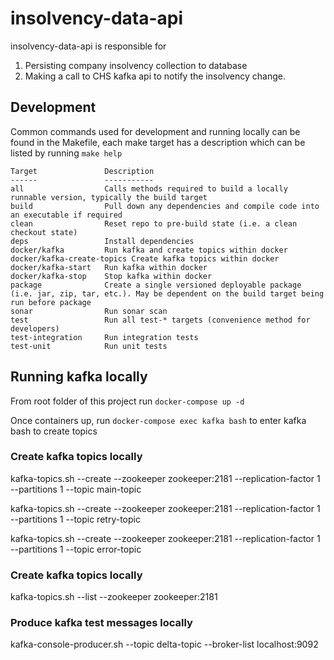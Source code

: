 insolvency-data-api
=========================

insolvency-data-api is responsible for 
1. Persisting company insolvency collection to database
2. Making a call to CHS kafka api to notify the insolvency change.

## Development

Common commands used for development and running locally can be found in the Makefile, each make target has a
description which can be listed by running `make help`

```text
Target               Description
------               -----------
all                  Calls methods required to build a locally runnable version, typically the build target
build                Pull down any dependencies and compile code into an executable if required
clean                Reset repo to pre-build state (i.e. a clean checkout state)
deps                 Install dependencies
docker/kafka         Run kafka and create topics within docker
docker/kafka-create-topics Create kafka topics within docker
docker/kafka-start   Run kafka within docker
docker/kafka-stop    Stop kafka within docker
package              Create a single versioned deployable package (i.e. jar, zip, tar, etc.). May be dependent on the build target being run before package
sonar                Run sonar scan
test                 Run all test-* targets (convenience method for developers)
test-integration     Run integration tests
test-unit            Run unit tests

```
## Running kafka locally
From root folder of this project run ```docker-compose up -d```

Once containers up, run ```docker-compose exec kafka bash``` to enter kafka bash to create topics

### Create kafka topics locally
kafka-topics.sh --create   --zookeeper zookeeper:2181   --replication-factor 1 --partitions 1   --topic main-topic

kafka-topics.sh --create   --zookeeper zookeeper:2181   --replication-factor 1 --partitions 1   --topic retry-topic

kafka-topics.sh --create   --zookeeper zookeeper:2181   --replication-factor 1 --partitions 1   --topic error-topic

### Create kafka topics locally
kafka-topics.sh --list --zookeeper zookeeper:2181

### Produce kafka test messages locally
kafka-console-producer.sh --topic delta-topic --broker-list localhost:9092